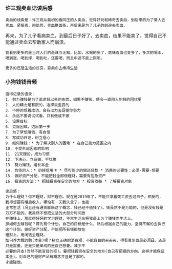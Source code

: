 ### 许三观卖血记读后感
    卖血的线索是：许三观从最初的看同庄的人卖血，觉得好玩和稀奇去卖血，到后来的为了情人去卖血，紧接着，闹饥荒，卖血换面条，再后来是为了儿子的前途去卖血，
再来，为了儿子看病卖血，到最后日子好了，去卖血，结果不能卖了，觉得自己不能通过卖血去帮助家人而崩溃。

    我看到更多的是当时人们的愚昧与无知，比如，水喝的多了，意味着血也变多了，多次的喝水，喝到涨，喝到撑，喝到吐，还要喝，而且中途不能上厕所。

    更多的还是生活的贫穷，靠卖血去维持生活

### 小狗钱钱音频
    值得记录的语录：
    1. 努力赚钱是为了追求钱以外的东西，如果不赚钱，便会一直陷入到钱的困扰里
    2. 人的精力是有限的，选择最重要的
    3. 不停的想着成功，会有动力去促使你努力
    4. 永远不要说试试看，只有做或不做
    5. 设置目标
    6. 克服困难，迈出第一步
    7. 为了梦想赚钱，有自信
    8. 写成功日记，树立信心
    9. 如何赚钱：* 为了解决别人的困难 * 在自己能力范围之内
    10. 不受外部因素的影响
    11. 21天理论，成为习惯
    12. 下决心，立马做，不犹豫
    13. 努力赚钱，增长本金
    14. 负债的人：* 扔掉信用卡 * 尽可能少的偿还贷款 * 消费的必要性：必须-需要-想要
    15. 做好资产分配，不能把钱全部做理财，需要有应急资产
    16. 投资的方法：* 把钱投资在安全的地方 * 投资收益 * 了解投资对象

    读后感：
    为什么理财？你不理财，财不理你。现在是2019年了，不能只拿着死工资去过日子，相反的，我得想要有睡后收入，哪怕有一天我失业了，也能
    正常生活（况且还有通货膨胀这个概念，钱已经不值钱了）。钱虽然不是万能的，但是没有钱是万万不能的。我虽然不想把生活的大部分时间放
    在赚钱上，那就得好好的学习理财，不然生活会把我逼上为了赚钱而生活上。
    那如何去赚钱呢？首先有个计划，自己的目标是什么，然后根据自己的能力，坚持不懈的去执行这个计划。做好资产分配，不能把所有钱都放在
    理财上，用闲钱去理财。
    如何养大我的鹅(本金)呢？树立正确的消费观，不能盲目的买买买，得看着东西是必须品，还是只是需要，还是只是单纯的是自己想要。减少不
    必要的开支(当然不能盲目的抠)。要把钱投资在安全的地方(自己有把握的方向，这样才能保证本金)。对自己的理财产品有概念并且是了解的，
    才能碰他。
    
